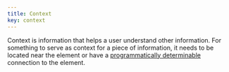 ```yaml
---
title: Context
key: context
---
```


Context is information that helps a user understand other information.
For something to serve as context for a piece of information, it needs to be located near the element or have a [programmatically determinable](https://www.w3.org/TR/WCAG21/#dfn-programmatically-determinable) connection to the element.
